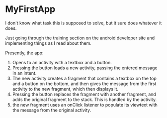 # MyFirstApp
I don't know what task this is supposed to solve, but it sure does whatever it does. 

Just going through the training section on the android developer site and implementing things as I read about them. 

Presently, the app:
1. Opens to an activity with a textbox and a button. 
2. Pressing the button loads a new activity, passing the entered message in an intent.
3. The new activity creates a fragment that contains a textbox on the top and a button on the bottom, and then gives the message from the first activity to the new fragment, which then displays it. 
4. Pressing the button replaces the fragment with another fragment, and adds the original fragment to the stack. This is handled by the activity. 
5. the new fragment uses an onClick listener to populate its viewtext with the message from the original activity. 

